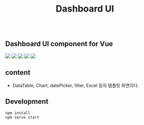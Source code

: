 <h1 align="center">Dashboard UI</h1>
<br>
<br>

<h2>Dashboard UI component for Vue</h2>

<img src="https://img.shields.io/badge/framework-vue2.6.6-brightgreen.svg" >
<img src="https://img.shields.io/badge/style-sass-yellowgreen.svg" >
<img src="https://img.shields.io/badge/datePicker-airbnbDatepicker-red.svg" >
<img src="https://img.shields.io/github/languages/code-size/beygee/survive.svg" >
<img src="https://img.shields.io/github/commit-activity/w/beygee/survive.svg" >


## content
- DataTable, Chart, datePicker, filter, Excel 등의 탬플릿 화면이다.


## Development
```
npm install
npm serve start
```
